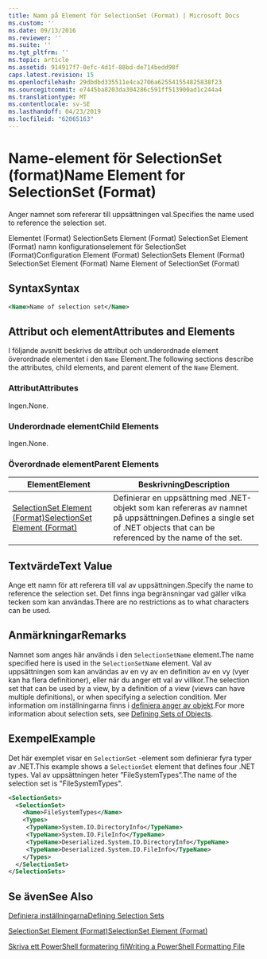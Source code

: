 ```yaml
---
title: Namn på Element för SelectionSet (Format) | Microsoft Docs
ms.custom: ''
ms.date: 09/13/2016
ms.reviewer: ''
ms.suite: ''
ms.tgt_pltfrm: ''
ms.topic: article
ms.assetid: 914917f7-0efc-4d1f-88bd-de714bedd98f
caps.latest.revision: 15
ms.openlocfilehash: 29dbdbd335511e4ca2706a625541554825838f23
ms.sourcegitcommit: e7445ba8203da304286c591ff513900ad1c244a4
ms.translationtype: MT
ms.contentlocale: sv-SE
ms.lasthandoff: 04/23/2019
ms.locfileid: "62065163"
---
```

# <a name="name-element-for-selectionset-format"></a><span data-ttu-id="3edbb-102">Name-element för SelectionSet (format)</span><span class="sxs-lookup"><span data-stu-id="3edbb-102">Name Element for SelectionSet (Format)</span></span>

<span data-ttu-id="3edbb-103">Anger namnet som refererar till uppsättningen val.</span><span class="sxs-lookup"><span data-stu-id="3edbb-103">Specifies the name used to reference the selection set.</span></span>

<span data-ttu-id="3edbb-104">Elementet (Format) SelectionSets Element (Format) SelectionSet Element (Format) namn konfigurationselement för SelectionSet (Format)</span><span class="sxs-lookup"><span data-stu-id="3edbb-104">Configuration Element (Format) SelectionSets Element (Format) SelectionSet Element (Format) Name Element of SelectionSet (Format)</span></span>

## <a name="syntax"></a><span data-ttu-id="3edbb-105">Syntax</span><span class="sxs-lookup"><span data-stu-id="3edbb-105">Syntax</span></span>

```xml
<Name>Name of selection set</Name>
```

## <a name="attributes-and-elements"></a><span data-ttu-id="3edbb-106">Attribut och element</span><span class="sxs-lookup"><span data-stu-id="3edbb-106">Attributes and Elements</span></span>

<span data-ttu-id="3edbb-107">I följande avsnitt beskrivs de attribut och underordnade element överordnade elementet i den `Name` Element.</span><span class="sxs-lookup"><span data-stu-id="3edbb-107">The following sections describe the attributes, child elements, and parent element of the `Name` Element.</span></span>

### <a name="attributes"></a><span data-ttu-id="3edbb-108">Attribut</span><span class="sxs-lookup"><span data-stu-id="3edbb-108">Attributes</span></span>

<span data-ttu-id="3edbb-109">Ingen.</span><span class="sxs-lookup"><span data-stu-id="3edbb-109">None.</span></span>

### <a name="child-elements"></a><span data-ttu-id="3edbb-110">Underordnade element</span><span class="sxs-lookup"><span data-stu-id="3edbb-110">Child Elements</span></span>

<span data-ttu-id="3edbb-111">Ingen.</span><span class="sxs-lookup"><span data-stu-id="3edbb-111">None.</span></span>

### <a name="parent-elements"></a><span data-ttu-id="3edbb-112">Överordnade element</span><span class="sxs-lookup"><span data-stu-id="3edbb-112">Parent Elements</span></span>

|<span data-ttu-id="3edbb-113">Element</span><span class="sxs-lookup"><span data-stu-id="3edbb-113">Element</span></span>|<span data-ttu-id="3edbb-114">Beskrivning</span><span class="sxs-lookup"><span data-stu-id="3edbb-114">Description</span></span>|
|-------------|-----------------|
|[<span data-ttu-id="3edbb-115">SelectionSet Element (Format)</span><span class="sxs-lookup"><span data-stu-id="3edbb-115">SelectionSet Element (Format)</span></span>](./selectionset-element-format.md)|<span data-ttu-id="3edbb-116">Definierar en uppsättning med .NET-objekt som kan refereras av namnet på uppsättningen.</span><span class="sxs-lookup"><span data-stu-id="3edbb-116">Defines a single set of .NET objects that can be referenced by the name of the set.</span></span>|

## <a name="text-value"></a><span data-ttu-id="3edbb-117">Textvärde</span><span class="sxs-lookup"><span data-stu-id="3edbb-117">Text Value</span></span>

<span data-ttu-id="3edbb-118">Ange ett namn för att referera till val av uppsättningen.</span><span class="sxs-lookup"><span data-stu-id="3edbb-118">Specify the name to reference the selection set.</span></span> <span data-ttu-id="3edbb-119">Det finns inga begränsningar vad gäller vilka tecken som kan användas.</span><span class="sxs-lookup"><span data-stu-id="3edbb-119">There are no restrictions as to what characters can be used.</span></span>

## <a name="remarks"></a><span data-ttu-id="3edbb-120">Anmärkningar</span><span class="sxs-lookup"><span data-stu-id="3edbb-120">Remarks</span></span>

<span data-ttu-id="3edbb-121">Namnet som anges här används i den `SelectionSetName` element.</span><span class="sxs-lookup"><span data-stu-id="3edbb-121">The name specified here is used in the `SelectionSetName` element.</span></span> <span data-ttu-id="3edbb-122">Val av uppsättningen som kan användas av en vy av en definition av en vy (vyer kan ha flera definitioner), eller när du anger ett val av villkor.</span><span class="sxs-lookup"><span data-stu-id="3edbb-122">The selection set that can be used by a view, by a definition of a view (views can have multiple definitions), or when specifying a selection condition.</span></span> <span data-ttu-id="3edbb-123">Mer information om inställningarna finns i [definiera anger av objekt](./defining-selection-sets.md).</span><span class="sxs-lookup"><span data-stu-id="3edbb-123">For more information about selection sets, see [Defining Sets of Objects](./defining-selection-sets.md).</span></span>

## <a name="example"></a><span data-ttu-id="3edbb-124">Exempel</span><span class="sxs-lookup"><span data-stu-id="3edbb-124">Example</span></span>

<span data-ttu-id="3edbb-125">Det här exemplet visar en `SelectionSet` -element som definierar fyra typer av .NET.</span><span class="sxs-lookup"><span data-stu-id="3edbb-125">This example shows a `SelectionSet` element that defines four .NET types.</span></span> <span data-ttu-id="3edbb-126">Val av uppsättningen heter ”FileSystemTypes”.</span><span class="sxs-lookup"><span data-stu-id="3edbb-126">The name of the selection set is "FileSystemTypes".</span></span>

```xml
<SelectionSets>
  <SelectionSet>
    <Name>FileSystemTypes</Name>
    <Types>
     <TypeName>System.IO.DirectoryInfo</TypeName>
     <TypeName>System.IO.FileInfo</TypeName>
     <TypeName>Deserialized.System.IO.DirectoryInfo</TypeName>
     <TypeName>Deserialized.System.IO.FileInfo</TypeName>
    </Types>
  </SelectionSet>
</SelectionSets>
```

## <a name="see-also"></a><span data-ttu-id="3edbb-127">Se även</span><span class="sxs-lookup"><span data-stu-id="3edbb-127">See Also</span></span>

[<span data-ttu-id="3edbb-128">Definiera inställningarna</span><span class="sxs-lookup"><span data-stu-id="3edbb-128">Defining Selection Sets</span></span>](./defining-selection-sets.md)

[<span data-ttu-id="3edbb-129">SelectionSet Element (Format)</span><span class="sxs-lookup"><span data-stu-id="3edbb-129">SelectionSet Element (Format)</span></span>](./selectionset-element-format.md)

[<span data-ttu-id="3edbb-130">Skriva ett PowerShell formatering fil</span><span class="sxs-lookup"><span data-stu-id="3edbb-130">Writing a PowerShell Formatting File</span></span>](./writing-a-powershell-formatting-file.md)
